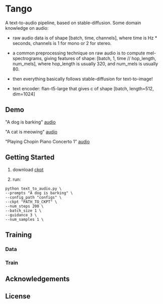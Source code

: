 # Tango
A text-to-audio pipeline, based on stable-diffusion. Some domain knowledge on audio:

- raw audio data is of shape [batch, time, channels], where time is Hz * seconds, channels is 1 for mono or 2 for stereo.

- a common preprocessing technique on raw audio is to compute mel-spectrograms, giving features of shape: [batch, 1, time // hop_length, num_mels], where hop_length is usually 320, and num_mels is usually 80.

- then everything basically follows stable-diffusion for text-to-image!

- text encoder: flan-t5-large that gives c of shape [batch, length=512, dim=1024]

## Demo

"A dog is barking" [audio]()

"A cat is meowing" [audio]()

"Playing Chopin Piano Concerto 1" [audio]()

## Getting Started

1. download [ckpt]()

2. run:

```shell
python text_to_audio.py \
--prompts "A dog is barking" \
--config_path "configs" \
--ckpt "PATH_TO_CKPT" \
--num_steps 200 \
--batch_size 1 \
--guidance 3 \
--num_samples 1 \
```

## Training

### Data

### Train

## Acknowledgements

## License

